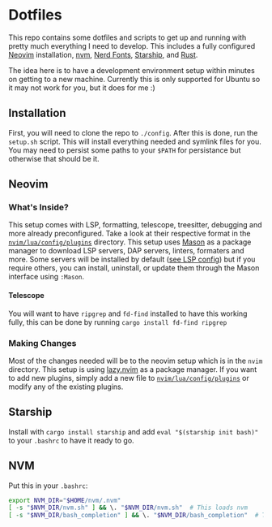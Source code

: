 # Dotfiles

This repo contains some dotfiles and scripts to get up and running with pretty
much everything I need to develop. This includes a fully configured
[Neovim](https://neovim.io/) installation, [nvm](https://github.com/nvm-sh/nvm),
[Nerd Fonts](https://www.nerdfonts.com/), [Starship](https://starship.rs), and
[Rust](https://www.rust-lang.org/).

The idea here is to have a development environment setup within minutes on
getting to a new machine. Currently this is only supported for Ubuntu so it may
not work for you, but it does for me :)

## Installation

First, you will need to clone the repo to `./config`. After this is done, run
the `setup.sh` script. This will install everything needed and symlink files for
you. You may need to persist some paths to your `$PATH` for persistance but
otherwise that should be it.

## Neovim

### What's Inside?

This setup comes with LSP, formatting, telescope, treesitter, debugging and more
already preconfigured. Take a look at their respective format in the
[`nvim/lua/config/plugins`](https://github.com/Squshy/dotfiles/tree/main/nvim/lua/config/plugins)
directory. This setup uses [Mason](https://github.com/williamboman/mason.nvim)
as a package manager to download LSP servers, DAP servers, linters, formaters
and more. Some servers will be installed by default
([see LSP config](https://github.com/Squshy/dotfiles/blob/main/nvim/lua/config/plugins/lsp.lua))
but if you require others, you can install, uninstall, or update them through
the Mason interface using `:Mason`.

#### Telescope

You will want to have `ripgrep` and `fd-find` installed to have this working
fully, this can be done by running `cargo install fd-find ripgrep`

### Making Changes

Most of the changes needed will be to the neovim setup which is in the `nvim`
directory. This setup is using [lazy.nvim](https://github.com/folke/lazy.nvim)
as a package manager. If you want to add new plugins, simply add a new file to
[`nvim/lua/config/plugins`](https://github.com/Squshy/dotfiles/tree/main/nvim/lua/config/plugins)
or modify any of the existing plugins.

## Starship

Install with `cargo install starship` and add `eval "$(starship init bash)"` to
your `.bashrc` to have it ready to go.

## NVM

Put this in your `.bashrc`:

```bash
export NVM_DIR="$HOME/nvm/.nvm"
[ -s "$NVM_DIR/nvm.sh" ] && \. "$NVM_DIR/nvm.sh"  # This loads nvm
[ -s "$NVM_DIR/bash_completion" ] && \. "$NVM_DIR/bash_completion"  # This loads nvm bash_completion
```

